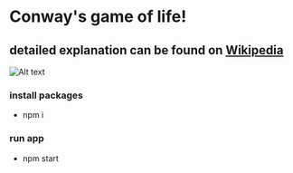 # Conway's game of life!
## detailed explanation can be found on [Wikipedia](https://en.wikipedia.org/wiki/Conway%27s_Game_of_Life)
![Alt text](game-of-life-demo.gif "Demo")
### install packages
- npm i
### run app
- npm start
